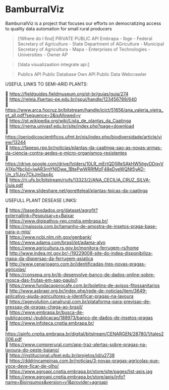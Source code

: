 # BamburralViz
BamburralViz is a project that focuses our efforts on democratizing access to quality data automation for small rural producers

> [!Where do I find]
> PRIVATE PUBLIC API
> Embrapa - 
> Ibge - 
> Federal Secretary of Agriculture - 
> State Department of AGriculture - 
> Municipal Secretary of Agricultura - 
> Mapa - 
> Enterprises of Technologies - 
> Universities - 
> Owner AP


> [!data visualizaation integrate api:]

> Publics API
> Public Database
> Own API
> Public Data Webcrawler

USEFUL LINKS TO SEMI-ARID PLANTS:

:link: https://fieldguides.fieldmuseum.org/pt-br/guias/guia/274  
:link: https://releia.ifsertao-pe.edu.br/jspui/handle/123456789/640  
:link: https://www.arca.fiocruz.br/bitstream/handle/icict/51656/ana_valeria_vieira_et_all.pdf?sequence=2&isAllowed=y  
:link: https://pt.wikipedia.org/wiki/Lista_de_plantas_da_Caatinga  
:link: https://nema.univasf.edu.br/site/index.php?page=download  
:link: https://periodicoscientificos.ufmt.br/ojs/index.php/biodiversidade/article/view/13244  
:link: https://fapesq.rpp.br/noticias/plantas-da-caatinga-sao-as-novas-armas-da-ciencia-contra-aedes-e-micro-organismos-resistentes  
:link: https://drive.google.com/drive/folders/10LR_mErtQD5ReSAkHW5itgvDDqyVA1Xp?fbclid=IwAR3rnYNIDwe_1BtePwWRRfMzF48eDveWQNt5yAD-Un_z1lJxv7CkJm0ax4c  
:link: https://ri.ufs.br/bitstream/riufs/13323/2/ANA_CECILIA_CRUZ_SILVA-Guia.pdf  
:link: https://www.slideshare.net/goretteleal/plantas-tpicas-da-caatinga  


USEFULL PLANT DESEASE LINKS: 

:link: https://basedosdados.org/dataset/agrofit?externallink=Pesquisar+e+Baixar  
:link: https://www.digipathos-rep.cnptia.embrapa.br/  
:link: https://maissoja.com.br/tamanho-de-amostra-de-insetos-praga-base-para-o-mip/  
:link: https://www.ncbi.nlm.nih.gov/genbank/  
:link: https://www.adama.com/brasil/pt/adama-alvo  
:link: https://www.agricultura.rs.gov.br/monitora-ferrugem-rs/home  
:link: http://www.indea.mt.gov.br/-/19229008-site-do-indea-disponibiliza-mapa-da-dispersao-da-ferrugem-asiatica  
:link: http://www.cenarioagro.com.br/identificadas-tres-novas-pragas-agricolas/  
:link: https://consepa.org.br/ib-desenvolve-banco-de-dados-online-sobre-mosca-das-frutas-em-sao-paulo/)  
:link: https://www.fundacaoprocafe.com.br/boletins-de-avisos-fitossanitarios  
:link: http://www.asbraer.org.br/index.php/rede-de-noticias/item/3649-aplicativo-ajuda-agricultores-a-identificar-pragas-na-lavoura  
:link: https://agevolution.canalrural.com.br/plataforma-para-previsao-de-pressao-de-pragas-chega-ao-brasil/  
:link: https://www.embrapa.br/busca-de-publicacoes/-/publicacao/188973/banco-de-dados-de-insetos-pragas  
:link: https://www.infoteca.cnptia.embrapa.br/  
:link: https://ainfo.cnptia.embrapa.br/digital/bitstream/CENARGEN/28780/1/tales2006.pdf  
:link: https://www.comprerural.com/app-traz-alertas-sobre-pragas-na-lavoura-do-oeste-baiano/  
:link: https://institucional.ufpel.edu.br/projetos/id/u2738  
:link: https://dddrincampinas.com.br/noticias/3-novas-pragas-agricolas-que-voce-deve-ficar-de-olho/  
:link: https://www.agroapi.cnptia.embrapa.br/store/site/pages/list-apis.jag  
:link: https://www.agroapi.cnptia.embrapa.br/store/apis/info?name=Bioinsumos&version=v1&provider=agroapi  
